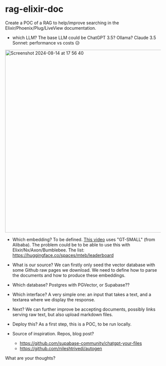 # rag-elixir-doc

Create a POC of a RAG to help/improve searching in the Elixir/Phoenix/Plug/LiveView documentation.

- which LLM? The base LLM could be ChatGPT 3.5? Ollama? Claude 3.5 Sonnet: performance vs costs 😥

<img width="592" alt="Screenshot 2024-08-14 at 17 56 40" src="https://github.com/user-attachments/assets/af4ef9ea-88f8-42bf-b963-013ea35d429f">

- Which embedding? To be defined. [This video](https://www.youtube.com/watch?v=ibzlEQmgPPY) uses "GT-SMALL" (from Alibaba).
  The problem could be to be able to use this with Elixir/Nx/Axon/Bumblebee. The list: <https://huggingface.co/spaces/mteb/leaderboard>

- What is our source? We can firstly only seed the vector database with some Github raw pages we download.
  We need to define how to parse the documents and how to produce these embeddings.

- Which database? Postgres with PGVector, or Supabase??
  
- Which interface? A very simple one: an input that takes a text, and a textarea where we display the response.

- Next? We can further improve be accepting documents, possibly links serving raw text, but also upload markdown files.

- Deploy this? As a first step, this is a POC, to be run locally.

- Source of inspiration. Repos, blog post?
  - <https://github.com/supabase-community/chatgpt-your-files>
  - <https://github.com/nileshtrivedi/autogen>

What are your thoughts?
